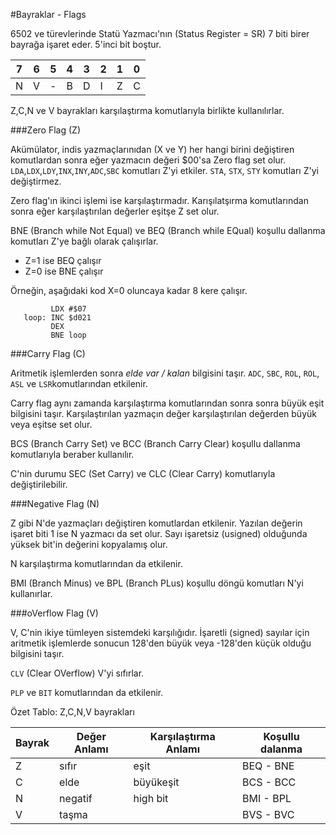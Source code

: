 #Bayraklar - Flags

6502 ve türevlerinde Statü Yazmacı'nın (Status Register = SR) 7 biti birer bayrağa işaret eder. 5'inci bit boştur.

7|6|5|4|3|2|1|0
---|---|---|---|---|---|---|---
N|V|-|B|D|I|Z|C

Z,C,N ve V bayrakları karşılaştırma komutlarıyla birlikte kullanılırlar. 

###Zero Flag (Z)

Akümülator, indis yazmaçlarınıdan (X ve Y) her hangi birini değiştiren komutlardan sonra eğer yazmacın değeri $00'sa Zero flag set olur. `LDA`,`LDX`,`LDY`,`INX`,`INY`,`ADC`,`SBC` komutları Z'yi etkiler. `STA`, `STX`, `STY` komutları Z'yi değiştirmez.

Zero flag'ın ikinci işlemi ise karşılaştırmadır. Karışılatşırma komutlarından sonra eğer karşılaştırılan değerler eşitşe Z set olur.

BNE (Branch while Not Equal) ve BEQ (Branch while EQual) koşullu dallanma komutları Z'ye bağlı olarak çalışırlar.

*  Z=1 ise BEQ çalışır
*  Z=0 ise BNE çalışır

Örneğin, aşağıdaki kod X=0 oluncaya kadar 8 kere çalışır.

 	         LDX #$07
	   loop: INC $d021
	         DEX
	         BNE loop
	         
###Carry Flag (C)

Aritmetik işlemlerden sonra *elde var / kalan* bilgisini taşır. `ADC`, `SBC`, `ROL`, `ROL`, `ASL` ve `LSR`komutlarından etkilenir.

Carry flag aynı zamanda karşılaştırma komutlarından sonra sonra büyük eşit bilgisini taşır. Karşılaştırılan yazmaçın değer karşılaştırılan değerden büyük veya eşitse set olur.

BCS (Branch Carry Set) ve BCC (Branch Carry Clear) koşullu dallanma komutlarıyla beraber kullanılır.

C'nin durumu SEC (Set Carry) ve CLC (Clear Carry) komutlarıyla değiştirilebilir.

###Negative Flag (N)

Z gibi N'de yazmaçları değiştiren komutlardan etkilenir. Yazılan değerin işaret biti 1 ise N yazmacı da set olur. Sayı işaretsiz (usigned) olduğunda yüksek bit'in değerini kopyalamış olur. 

N karşılaştırma komutlarından da etkilenir.

BMI (Branch Minus) ve BPL (Branch PLus) koşullu döngü komutları N'yi kullanırlar.


###oVerflow Flag (V)

V, C'nin ikiye tümleyen sistemdeki karşılığıdır. İşaretli (signed) sayılar için aritmetik işlemlerde sonucun 128'den büyük veya -128'den küçük olduğu bilgisini taşır.

`CLV` (Clear OVerflow) V'yi sıfırlar.

`PLP` ve `BIT` komutlarından da etkilenir. 




Özet Tablo: Z,C,N,V bayrakları

Bayrak|Değer Anlamı|Karşılaştırma Anlamı|Koşullu dalanma
---|---|---|---
Z | sıfır | eşit | BEQ - BNE
C | elde | büyükeşit | BCS - BCC
N | negatif | high bit | BMI - BPL
V | taşma | | BVS - BVC

